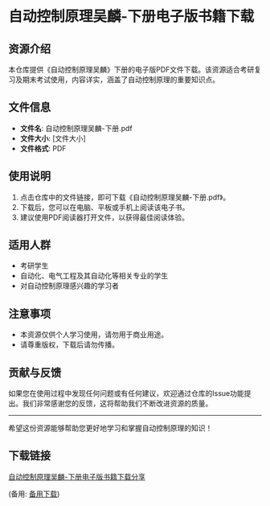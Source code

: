 # 自动控制原理吴麟-下册电子版书籍下载

## 资源介绍

本仓库提供《自动控制原理吴麟》下册的电子版PDF文件下载。该资源适合考研复习及期末考试使用，内容详实，涵盖了自动控制原理的重要知识点。

## 文件信息

- **文件名**: 自动控制原理吴麟-下册.pdf
- **文件大小**: [文件大小]
- **文件格式**: PDF

## 使用说明

1. 点击仓库中的文件链接，即可下载《自动控制原理吴麟-下册.pdf》。
2. 下载后，您可以在电脑、平板或手机上阅读该电子书。
3. 建议使用PDF阅读器打开文件，以获得最佳阅读体验。

## 适用人群

- 考研学生
- 自动化、电气工程及其自动化等相关专业的学生
- 对自动控制原理感兴趣的学习者

## 注意事项

- 本资源仅供个人学习使用，请勿用于商业用途。
- 请尊重版权，下载后请勿传播。

## 贡献与反馈

如果您在使用过程中发现任何问题或有任何建议，欢迎通过仓库的Issue功能提出。我们非常感谢您的反馈，这将帮助我们不断改进资源的质量。

---

希望这份资源能够帮助您更好地学习和掌握自动控制原理的知识！

## 下载链接
[自动控制原理吴麟-下册电子版书籍下载分享](https://pan.quark.cn/s/9c1963629919) 

(备用: [备用下载](https://pan.baidu.com/s/1ZU1NE5_y4kWsT2x2x00MhA?pwd=tmfl))
